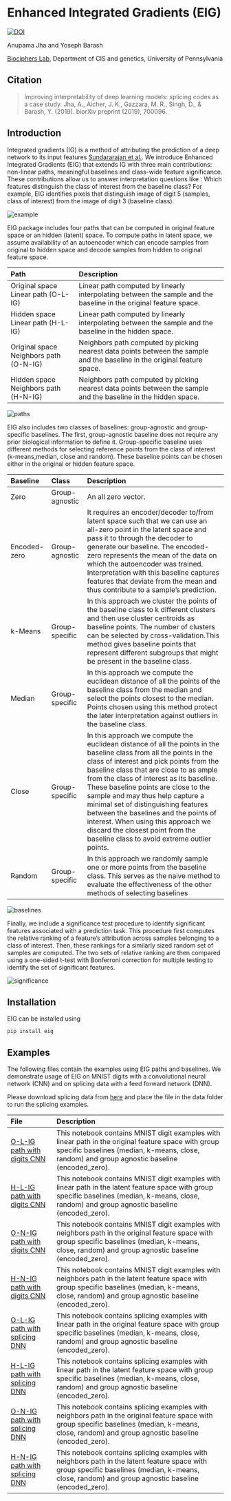 # Enhanced Integrated Gradients (EIG)

[![DOI](https://zenodo.org/badge/DOI/10.5281/zenodo.3820839.svg)](https://doi.org/10.5281/zenodo.3820839)

Anupama Jha and Yoseph Barash

[Biociphers Lab](https://www.biociphers.org/), Department of CIS and genetics, University of Pennsylvania

## Citation

> Improving interpretability of deep learning models: splicing codes as a case study.
Jha, A., Aicher, J. K., Gazzara, M. R., Singh, D., & Barash, Y. (2019).
biorXiv preprint (2019), 700096.

## Introduction

Integrated gradients (IG) is a method of attributing the prediction of a deep network to its input features [Sundararajan et al.](https://arxiv.org/abs/1703.01365).
We introduce Enhanced Integrated Gradients (EIG) that extends IG with three main contributions: non-linear paths, meaningful baselines and class-wide feature significance.
These contributions allow us to answer interpretation questions like : Which features distinguish the class of interest from the baseline class?
For example, EIG identifies pixels that distinguish image of digit 5 (samples, class of interest) from the image of digit 3 (baseline class).

![example](https://bitbucket.org/biociphers/eig/raw/c2a2126239af544bd7f858041d7b615e0529a0b2/eig_example.png)

EIG package includes four paths that can be computed in original feature space or an hidden (latent) space. To compute paths in latent space, we assume availability of an autoencoder which can encode samples from original to hidden space and decode samples from hidden to original feature space.

| Path | Description |
| :--- | :---------- |
| Original space Linear path (O-L-IG) | Linear path computed by linearly interpolating between the sample and the baseline in the original feature space. |
| Hidden space Linear path (H-L-IG) | Linear path computed by linearly interpolating between the sample and the baseline in the hidden space. |
| Original space Neighbors path (O-N-IG) | Neighbors path computed by picking nearest data points between the sample and the baseline in the original feature space. |
| Hidden space Neighbors path (H-N-IG) | Neighbors path computed by picking nearest data points between the sample and the baseline in the hidden space.  |

![paths](https://bitbucket.org/biociphers/eig/raw/c2a2126239af544bd7f858041d7b615e0529a0b2/eig_paths.png)

EIG also includes two classes of baselines: group-agnostic and group-specific baselines. The first, group-agnostic baseline does not require any prior biological information to define it.
Group-specific baseline uses different methods for selecting reference points from the class of interest (k-means,median, close and random). These baseline points can be chosen either in the original or hidden feature space.

| Baseline | Class | Description |
| :--- | :--- | :---------- |
| Zero | Group-agnostic | An all zero vector.  |
| Encoded-zero | Group-agnostic | It requires an encoder/decoder to/from latent space such that we can use an all-zero point in the latent space and pass it to through the decoder to generate our baseline. The encoded-zero represents the mean of the data on which the autoencoder was trained. Interpretation with this baseline captures features that deviate from the mean and thus contribute to a sample’s prediction. |
| k-Means | Group-specific | In this approach we cluster the points of the baseline class to k different clusters and then use cluster centroids as baseline points. The number of clusters can be selected by cross-validation.This method gives baseline points that represent different subgroups that might be present in the baseline class. |
| Median |  Group-specific | In this approach we compute the euclidean distance of all the points of the baseline class from the median and select the points closest to the median. Points chosen using this method protect the later interpretation against outliers in the baseline class. |
| Close | Group-specific | In this approach we compute the euclidean distance of all the points in the baseline class  from  all  the  points  in  the  class  of  interest  and pick points from the baseline class that are close to as ample from the class of interest as its baseline. These baseline points are close to the sample and may thus help capture a minimal set of distinguishing features between the baselines and the points of interest. When using this approach we discard the closest point from the baseline class to avoid extreme outlier points. |
| Random |  Group-specific | In this approach we randomly sample  one  or  more points from the baseline class. This serves as the naive method to evaluate the effectiveness of the other methods of selecting baselines |

![baselines](https://bitbucket.org/biociphers/eig/raw/c2a2126239af544bd7f858041d7b615e0529a0b2/eig_baselines.png)

Finally, we include a significance test procedure to identify significant features associated with a prediction task. This procedure first computes the relative ranking of a feature’s attribution across samples belonging to a class of interest. Then, these rankings for a similarly sized random set of samples are computed. The two sets of relative ranking are then compared using a one-sided t-test with Bonferroni correction for multiple testing to identify the set of significant features.

![significance](https://bitbucket.org/biociphers/eig/raw/c2a2126239af544bd7f858041d7b615e0529a0b2/eig_significance.png)

## Installation

EIG can be installed using
```
pip install eig
```

## Examples

The following files contain the examples using EIG paths and baselines. We demonstrate usage of EIG on MNIST digits with a convolutional neural network (CNN) and on splicing data with a feed forward network (DNN).

Please download splicing data from [here](https://majiq.biociphers.org/interpretation-jha-et-al-2019/all_data.npz) and place the file in the data folder to run the splicing examples.

| File | Description |
| :--- | :---------- |
| [O-L-IG path with digits CNN](https://bitbucket.org/biociphers/eig/raw/c2a2126239af544bd7f858041d7b615e0529a0b2/tutorial/example_digits_linear_cnn.ipynb) |  This notebook contains MNIST digit examples with linear path in the original feature space with group specific baselines (median, k-means, close, random) and group agnostic baseline (encoded_zero). |
| [H-L-IG path with digits CNN](https://bitbucket.org/biociphers/eig/raw/c2a2126239af544bd7f858041d7b615e0529a0b2/tutorial/example_digits_latent_linear_cnn.ipynb) | This notebook contains MNIST digit examples with linear path in the latent feature space with group specific baselines (median, k-means, close, random) and group agnostic baseline (encoded_zero).  |
| [O-N-IG path with digits CNN](https://bitbucket.org/biociphers/eig/raw/c2a2126239af544bd7f858041d7b615e0529a0b2/tutorial/example_digits_neighbors_cnn.ipynb) | This notebook contains MNIST digit examples with neighbors path in the original feature space with group specific baselines (median, k-means, close, random) and group agnostic baseline (encoded_zero).  |
| [H-N-IG path with digits CNN](https://bitbucket.org/biociphers/eig/raw/c2a2126239af544bd7f858041d7b615e0529a0b2/tutorial/example_digits_latent_neighbors_cnn.ipynb) | This notebook contains MNIST digit examples with neighbors path in the latent feature space with group specific baselines (median, k-means, close, random) and group agnostic baseline (encoded_zero).   |
| [O-L-IG path with splicing DNN](https://bitbucket.org/biociphers/eig/raw/c2a2126239af544bd7f858041d7b615e0529a0b2/tutorial/example_splicing_linear_dnn.ipynb) | This notebook contains splicing examples with linear path in the original feature space with group specific baselines (median, k-means, close, random) and group agnostic baseline (encoded_zero).   |
| [H-L-IG path with splicing DNN](https://bitbucket.org/biociphers/eig/raw/c2a2126239af544bd7f858041d7b615e0529a0b2/tutorial/example_splicing_latent_linear_dnn.ipynb) | This notebook contains splicing examples with linear path in the latent feature space with group specific baselines (median, k-means, close, random) and group agnostic baseline (encoded_zero).  |
| [O-N-IG path with splicing DNN](https://bitbucket.org/biociphers/eig/raw/c2a2126239af544bd7f858041d7b615e0529a0b2/tutorial/example_splicing_neighbors_dnn.ipynb) | This notebook contains splicing examples with neighbors path in the original feature space with group specific baselines (median, k-means, close, random) and group agnostic baseline (encoded_zero).  |
| [H-N-IG path with splicing DNN](https://bitbucket.org/biociphers/eig/raw/c2a2126239af544bd7f858041d7b615e0529a0b2/tutorial/example_splicing_latent_neighbors_dnn.ipynb) |  This notebook contains splicing examples with neighbors path in the latent feature space with group specific baselines (median, k-means, close, random) and group agnostic baseline (encoded_zero).  |




